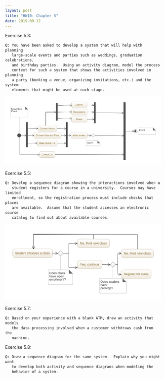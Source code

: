 ```yaml
---
layout: post
title: "HW10: Chapter 5"
date: 2019-09-12
---
```


  Exercise 5.3:

    Q: You have been asked to develop a system that will help with planning
       large-scale events and parties such as weddings, graduation celebrations,
       and birthday parties.  Using an activity diagram, model the process
       context for such a system that shows the activities involved in planning
       a party (booking a venue, organizing invitations, etc.) and the system
       elements that might be used at each stage.

![diagram](https://github.com/ilally93/ilally93.github.io/blob/master/photos/ch5-3-activity-diagram.png?raw=true)

  Exercise 5.5:

    Q: Develop a sequence diagram showing the interactions involved when a
       student registers for a course in a university.  Courses may have limited
       enrollment, so the registration process must include checks that places
       are available.  Assume that the student accesses an electronic course
       catalog to find out about available courses.

![diagram](https://github.com/ilally93/ilally93.github.io/blob/master/photos/Chapter5-5-sequence-diagram.png?raw=true)

  Exercise 5.7:

    Q: Based on your experience with a blank ATM, draw an activity that models
       the data processing involved when a customer withdraws cash from the
       machine.



  Exercise 5.8:

    Q: Draw a sequence diagram for the same system.  Explain why you might want
       to develop both activity and sequence diagrams when modeling the
       behavior of a system.
